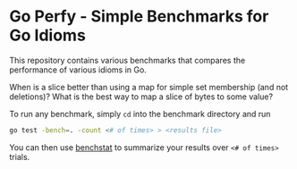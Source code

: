 # Go Perfy - Simple Benchmarks for Go Idioms

This repository contains various benchmarks that compares the performance
of various idioms in Go.

When is a slice better than using a map for simple set membership
(and not deletions)? What is the best way to map a slice of bytes to some value?

To run any benchmark, simply `cd` into the benchmark directory and run
```bash
go test -bench=. -count <# of times> > <results file>
```
You can then use [benchstat](https://godoc.org/golang.org/x/perf/cmd/benchstat)
to summarize your results over `<# of times>` trials.
